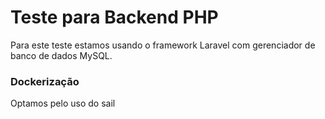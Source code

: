 # Teste para Backend PHP

Para este teste estamos usando o framework Laravel com gerenciador de banco de dados MySQL.

### Dockerização
Optamos pelo uso do sail 

